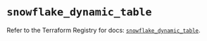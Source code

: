 # `snowflake_dynamic_table`

Refer to the Terraform Registry for docs: [`snowflake_dynamic_table`](https://registry.terraform.io/providers/snowflakedb/snowflake/2.7.0/docs/resources/dynamic_table).
